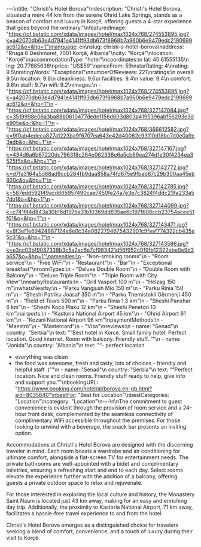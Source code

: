 ---\ntitle: "Christi's Hotel Borova"\ndescription: "Christi's Hotel Borova, situated a mere 44 km from the serene Ohrid Lake Springs, stands as a beacon of comfort and luxury in Korçë, offering guests a 4-star experience that goes beyond the ordinary."\nfeaturedImage: "https://cf.bstatic.com/xdata/images/hotel/max1024x768/274553895.jpg?k=a42070db63e4d7941e4141ff93db673f8968b7a960b6e9479edc2190699ac612&o=&hp=1"\nlanguage: en\nslug: christi-s-hotel-borova\naddress: "Rruga 6 Deshmoret, 7001 Korçë, Albania"\ncity: "Korçë"\nlocation: "Korçë"\naccommodationType: "hotel"\ncoordinates:\n  lat: 40.61555135\n  lng: 20.77885638\nprice: "US$59"\npriceFrom: 59\nstarRating: 4\nrating: 9.5\nratingWords: "Exceptional"\nnumberOfReviews: 221\nratings:\n  overall: 9.5\n  location: 9.8\n  cleanliness: 9.6\n  facilities: 9.4\n  value: 9.4\n  comfort: 9.6\n  staff: 9.7\n  wifi: 9.2\nimages:\n  - "https://cf.bstatic.com/xdata/images/hotel/max1024x768/274553895.jpg?k=a42070db63e4d7941e4141ff93db673f8968b7a960b6e9479edc2190699ac612&o=&hp=1"\n  - "https://cf.bstatic.com/xdata/images/hotel/max1024x768/327147084.jpg?k=3519998e06a3ba88b0610477dede1156d603d803a4195396abf56293e3de905e&o=&hp=1"\n  - "https://cf.bstatic.com/xdata/images/hotel/max1024x768/366812582.jpg?k=9f0ab4edeca827a1223ba9f6707ea643e42d40062c93110d18bc7d0e0a9c3adb&o=&hp=1"\n  - "https://cf.bstatic.com/xdata/images/hotel/max1024x768/327147167.jpg?k=434d6a6b67220dc796318c264e062338e6a5cb69ea274d1e30f4234ea3525f5a&o=&hp=1"\n  - "https://cf.bstatic.com/xdata/images/hotel/max1024x768/327142772.jpg?k=d7fa3164a5d88ad9ccb264fb9daa858a74fd675e9fbeb67c29b300aa45eb920c&o=&hp=1"\n  - "https://cf.bstatic.com/xdata/images/hotel/max1024x768/327142785.jpg?k=587edd592f49acd665957490cae7450fe24a7e3e7c3824f4ddc23fa233a57db1&o=&hp=1"\n  - "https://cf.bstatic.com/xdata/images/hotel/max1024x768/327144099.jpg?k=c741f44d843a30b18d1976e31b10369dd635ae6c197fb08ccb23754acee51f01&o=&hp=1"\n  - "https://cf.bstatic.com/xdata/images/hotel/max1024x768/327143471.jpg?k=8f3ef1e69424887124e6e0c34a0822794675432901c9faaf774322cb435e5c31&o=&hp=1"\n  - "https://cf.bstatic.com/xdata/images/hotel/max1024x768/327143596.jpg?k=e3cc03b19087338b3c5a2ac6e7cf983421d56f952c019fb12322ebe0e9d3a657&o=&hp=1"\namenities:\n  - "Non-smoking rooms"\n  - "Room service"\n  - "Free WiFi"\n  - "Restaurant"\n  - "Bar"\n  - "Exceptional breakfast"\nroomTypes:\n  - "Deluxe Double Room"\n  - "Double Room with Balcony"\n  - "Deluxe Triple Room"\n  - "Triple Room with City View"\nnearbyRestaurants:\n  - "Grill Vasport 100 m"\n  - "Helzag 150 m"\nwhatsNearby:\n  - "Parku Vangjush Mio 150 m"\n  - "Parku Rinia 150 m"\n  - "Sheshi Patriku Joasaf 350 m"\n  - "Parku Themistokli Gërmenji 450 m"\n  - "Field of Tears 500 m"\n  - "Parku Rinia 1.3 km"\n  - "Sheshi Panxhar 6 km"\n  - "Sheshi Koço Plaku 12 km"\n  - "Sheshi Penetori 13 km"\nairports:\n  - "Kastoria National Airport 45 km"\n  - "Ohrid Airport 61 km"\n  - "Kozani National Airport 96 km"\npaymentMethods:\n  - "Maestro"\n  - "Mastercard"\n  - "Visa"\nreviews:\n  - name: "Senad"\n    country: "Serbia"\n    text: "“Best hotel in Korce. Small family hotel. Perfect location. Good internet. Room with balcony. Friendly stuff..”"\n  - name: "Jonida"\n    country: "Albania"\n    text: "“- perfect location
- everything was clean
- the food was awesome, fresh and tasty, lots of choices - friendly and helpful staff :)”"\n  - name: "Senad"\n    country: "Serbia"\n    text: "“Perfect location. Nice and clean rooms. Friendly stuff ready to help, give info and support you.”"\nbookingURL: "https://www.booking.com/hotel/al/borova.en-gb.html?aid=8035640"\nbestFor: "Best for Location"\nbestCategories: "Location"\ncategory: "Location"\n---\n\nThe commitment to guest convenience is evident through the provision of room service and a 24-hour front desk, complemented by the seamless connectivity of complimentary WiFi accessible throughout the premises. For those looking to unwind with a beverage, the snack bar presents an inviting option.

Accommodations at Christi's Hotel Borova are designed with the discerning traveler in mind. Each room boasts a wardrobe and air conditioning for ultimate comfort, alongside a flat-screen TV for entertainment needs. The private bathrooms are well-appointed with a bidet and complimentary toiletries, ensuring a refreshing start and end to each day. Select rooms elevate the experience further with the addition of a balcony, offering guests a private outdoor space to relax and rejuvenate.

For those interested in exploring the local culture and history, the Monastery Saint Naum is located just 43 km away, making for an easy and enriching day trip. Additionally, the proximity to Kastoria National Airport, 71 km away, facilitates a hassle-free travel experience to and from the hotel.

Christi's Hotel Borova emerges as a distinguished choice for travelers seeking a blend of comfort, convenience, and a touch of luxury during their visit to Korçë.